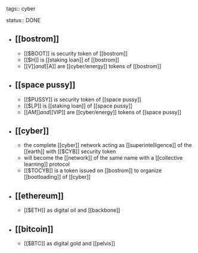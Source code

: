 tags:: cyber

status:: DONE

- ## [[bostrom]]
	- [[$BOOT]] is security token of [[bostrom]]
	- [[$H]] is [[staking loan]] of [[bostrom]]
	- [[$V]] and [[$A]] are [[cyber/energy]] tokens of [[bostrom]]
- ## [[space pussy]]
	- [[$PUSSY]] is security token of  [[space pussy]]
	- [[$LP]] is [[staking loan]] of [[space pussy]]
	- [[$AM]] and [[$VIP]] are [[cyber/energy]] tokens of [[space pussy]]
- ## [[cyber]]
	- the complete [[cyber]] network acting as [[superintelligence]] of the [[earth]] with [[$CYB]] security token
	- will become the [[network]] of the same name with a [[collective learning]] protocol
	- [[$TOCYB]] is a token issued on [[bostrom]] to organize [[bootloading]] of [[cyber]]
- ## [[ethereum]]
	- [[$ETH]] as digital oil and [[backbone]]
- ## [[bitcoin]]
	- [[$BTC]] as digital gold and [[pelvis]]